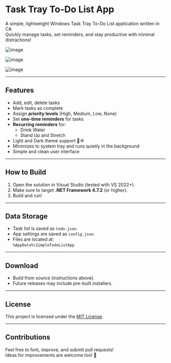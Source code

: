 # Task Tray To-Do List App

A simple, lightweight Windows Task Tray To-Do List application written in C#.  
Quickly manage tasks, set reminders, and stay productive with minimal distractions!

![image](https://github.com/user-attachments/assets/eab4692c-829f-4a14-9d11-ab5a4b281a4c)

![image](https://github.com/user-attachments/assets/e70db57d-3318-43a9-967f-f8d1c3716fb6)

![image](https://github.com/user-attachments/assets/d24256aa-bdc8-493a-a3ce-e6d2c377375f)

---

## Features

- Add, edit, delete tasks
- Mark tasks as complete
- Assign **priority levels** (High, Medium, Low, None)
- Set **one-time reminders** for tasks
- **Recurring reminders** for:
  - Drink Water
  - Stand Up and Stretch
- Light and Dark theme support 🌙☀️
- Minimizes to system tray and runs quietly in the background
- Simple and clean user interface

---

## How to Build

1. Open the solution in Visual Studio (tested with VS 2022+).
2. Make sure to target **.NET Framework 4.7.2** (or higher).
3. Build and run!

---

## Data Storage

- Task list is saved as `todo.json`.
- App settings are saved as `config.json`.
- Files are located at:  
  `%AppData%\SimpleTodoListApp`

---

## Download

- Build from source (instructions above).
- Future releases may include pre-built installers.

---

## License

This project is licensed under the [MIT License](LICENSE).

---

## Contributions

Feel free to fork, improve, and submit pull requests!  
Ideas for improvements are welcome too! 🚀

